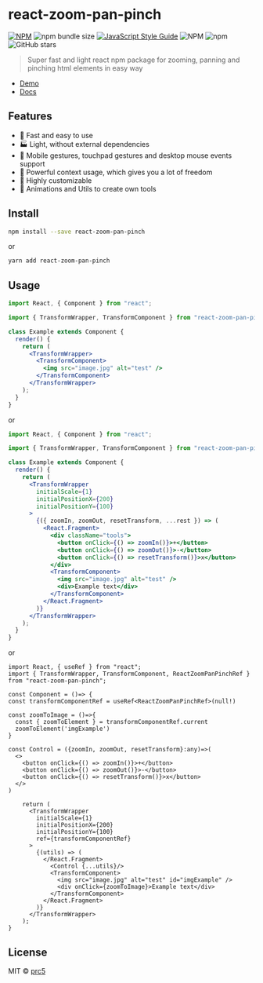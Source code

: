 # react-zoom-pan-pinch

[![NPM](https://img.shields.io/npm/v/react-zoom-pan-pinch.svg)](https://www.npmjs.com/package/react-zoom-pan-pinch)
![npm bundle size](https://img.shields.io/bundlephobia/minzip/react-zoom-pan-pinch)
[![JavaScript Style Guide](https://img.shields.io/badge/code_style-standard-brightgreen.svg)](https://standardjs.com)
![NPM](https://img.shields.io/npm/l/react-zoom-pan-pinch)
![npm](https://img.shields.io/npm/dm/react-zoom-pan-pinch)
![GitHub stars](https://img.shields.io/github/stars/prc5/react-zoom-pan-pinch?style=social)

> Super fast and light react npm package for zooming, panning and pinching html
> elements in easy way

- [Demo](https://prc5.github.io/react-zoom-pan-pinch/?path=/story/examples-big-image--big-image)
- [Docs](https://prc5.github.io/react-zoom-pan-pinch/?path=/story/docs-props--page)

## Features

- :rocket: Fast and easy to use
- :factory: Light, without external dependencies
- :gem: Mobile gestures, touchpad gestures and desktop mouse events support
- :gift: Powerful context usage, which gives you a lot of freedom
- :wrench: Highly customizable
- :crown: Animations and Utils to create own tools

## Install

```bash
npm install --save react-zoom-pan-pinch
```

or

```bash
yarn add react-zoom-pan-pinch
```

## Usage

```jsx
import React, { Component } from "react";

import { TransformWrapper, TransformComponent } from "react-zoom-pan-pinch";

class Example extends Component {
  render() {
    return (
      <TransformWrapper>
        <TransformComponent>
          <img src="image.jpg" alt="test" />
        </TransformComponent>
      </TransformWrapper>
    );
  }
}
```

or

```jsx
import React, { Component } from "react";

import { TransformWrapper, TransformComponent } from "react-zoom-pan-pinch";

class Example extends Component {
  render() {
    return (
      <TransformWrapper
        initialScale={1}
        initialPositionX={200}
        initialPositionY={100}
      >
        {({ zoomIn, zoomOut, resetTransform, ...rest }) => (
          <React.Fragment>
            <div className="tools">
              <button onClick={() => zoomIn()}>+</button>
              <button onClick={() => zoomOut()}>-</button>
              <button onClick={() => resetTransform()}>x</button>
            </div>
            <TransformComponent>
              <img src="image.jpg" alt="test" />
              <div>Example text</div>
            </TransformComponent>
          </React.Fragment>
        )}
      </TransformWrapper>
    );
  }
}
```

or

```tsx
import React, { useRef } from "react";
import { TransformWrapper, TransformComponent, ReactZoomPanPinchRef } from "react-zoom-pan-pinch";

const Component = ()=> {
const transformComponentRef = useRef<ReactZoomPanPinchRef>(null!)

const zoomToImage = ()=>{
  const { zoomToElement } = transformComponentRef.current
  zoomToElement('imgExample')
}

const Control = ({zoomIn, zoomOut, resetTransform}:any)=>(
  <>
    <button onClick={() => zoomIn()}>+</button>
    <button onClick={() => zoomOut()}>-</button>
    <button onClick={() => resetTransform()}>x</button>
  </>
)

    return (
      <TransformWrapper
        initialScale={1}
        initialPositionX={200}
        initialPositionY={100}
        ref={transformComponentRef}
      >
        {(utils) => (
          </React.Fragment>
            <Control {...utils}/>
            <TransformComponent>
              <img src="image.jpg" alt="test" id="imgExample" />
              <div onClick={zoomToImage}>Example text</div>
            </TransformComponent>
          </React.Fragment>
        )}
      </TransformWrapper>
    );
}
```

## License

MIT © [prc5](https://github.com/prc5)
